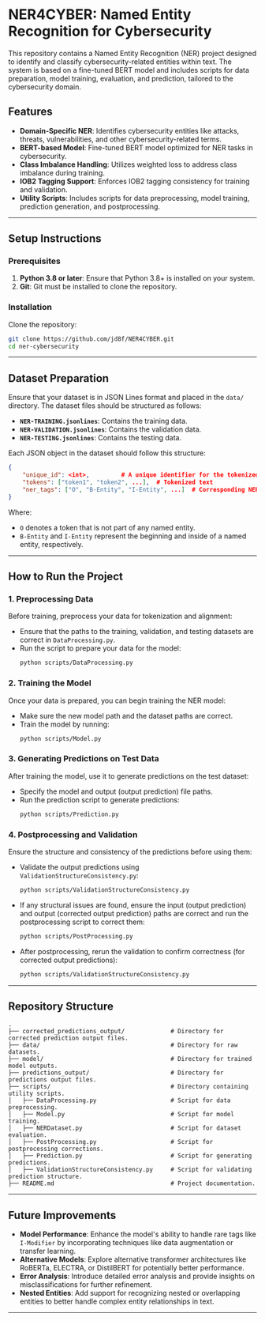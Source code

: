 
# NER4CYBER: Named Entity Recognition for Cybersecurity

This repository contains a Named Entity Recognition (NER) project designed to identify and classify cybersecurity-related entities within text. The system is based on a fine-tuned BERT model and includes scripts for data preparation, model training, evaluation, and prediction, tailored to the cybersecurity domain.

## Features
- **Domain-Specific NER**: Identifies cybersecurity entities like attacks, threats, vulnerabilities, and other cybersecurity-related terms.
- **BERT-based Model**: Fine-tuned BERT model optimized for NER tasks in cybersecurity.
- **Class Imbalance Handling**: Utilizes weighted loss to address class imbalance during training.
- **IOB2 Tagging Support**: Enforces IOB2 tagging consistency for training and validation.
- **Utility Scripts**: Includes scripts for data preprocessing, model training, prediction generation, and postprocessing.

---

## Setup Instructions

### Prerequisites
1. **Python 3.8 or later**: Ensure that Python 3.8+ is installed on your system.
2. **Git**: Git must be installed to clone the repository.

### Installation
Clone the repository:
   ```bash
   git clone https://github.com/jd8f/NER4CYBER.git
   cd ner-cybersecurity
   ```

---

## Dataset Preparation

Ensure that your dataset is in JSON Lines format and placed in the `data/` directory. The dataset files should be structured as follows:

- **`NER-TRAINING.jsonlines`**: Contains the training data.
- **`NER-VALIDATION.jsonlines`**: Contains the validation data.
- **`NER-TESTING.jsonlines`**: Contains the testing data.

Each JSON object in the dataset should follow this structure:

```json
{
    "unique_id": <int>,         # A unique identifier for the tokenized example
    "tokens": ["token1", "token2", ...],  # Tokenized text
    "ner_tags": ["O", "B-Entity", "I-Entity", ...]  # Corresponding NER tags
}
```

Where:
- `O` denotes a token that is not part of any named entity.
- `B-Entity` and `I-Entity` represent the beginning and inside of a named entity, respectively.

---

## How to Run the Project

### 1. Preprocessing Data
Before training, preprocess your data for tokenization and alignment:
- Ensure that the paths to the training, validation, and testing datasets are correct in `DataProcessing.py`.
- Run the script to prepare your data for the model:
   ```bash
   python scripts/DataProcessing.py
   ```

### 2. Training the Model
Once your data is prepared, you can begin training the NER model:
- Make sure the new model path and the dataset paths are correct.
- Train the model by running:
   ```bash
   python scripts/Model.py
   ```

### 3. Generating Predictions on Test Data
After training the model, use it to generate predictions on the test dataset:
- Specify the model and output (output prediction) file paths.
- Run the prediction script to generate predictions:
   ```bash
   python scripts/Prediction.py
   ```

### 4. Postprocessing and Validation
Ensure the structure and consistency of the predictions before using them:
- Validate the output predictions using `ValidationStructureConsistency.py`:
   ```bash
   python scripts/ValidationStructureConsistency.py
   ```

- If any structural issues are found, ensure the input (output prediction) and output (corrected output prediction) paths are correct and run the postprocessing script to correct them:
   ```bash
   python scripts/PostProcessing.py
   ```

- After postprocessing, rerun the validation to confirm correctness (for corrected output predictions):
   ```bash
   python scripts/ValidationStructureConsistency.py
   ```

---

## Repository Structure
```
.
├── corrected_predictions_output/             # Directory for corrected prediction output files.
├── data/                                     # Directory for raw datasets.
├── model/                                    # Directory for trained model outputs.
├── predictions_output/                       # Directory for predictions output files.
├── scripts/                                  # Directory containing utility scripts.
│   ├── DataProcessing.py                     # Script for data preprocessing.
│   ├── Model.py                              # Script for model training.
│   ├── NERDataset.py                         # Script for dataset evaluation.
│   ├── PostProcessing.py                     # Script for postprocessing corrections.
│   ├── Prediction.py                         # Script for generating predictions.
│   ├── ValidationStructureConsistency.py     # Script for validating prediction structure.
├── README.md                                 # Project documentation.
```

---

## Future Improvements
- **Model Performance**: Enhance the model's ability to handle rare tags like `I-Modifier` by incorporating techniques like data augmentation or transfer learning.
- **Alternative Models**: Explore alternative transformer architectures like RoBERTa, ELECTRA, or DistilBERT for potentially better performance.
- **Error Analysis**: Introduce detailed error analysis and provide insights on misclassifications for further refinement.
- **Nested Entities**: Add support for recognizing nested or overlapping entities to better handle complex entity relationships in text.

---
